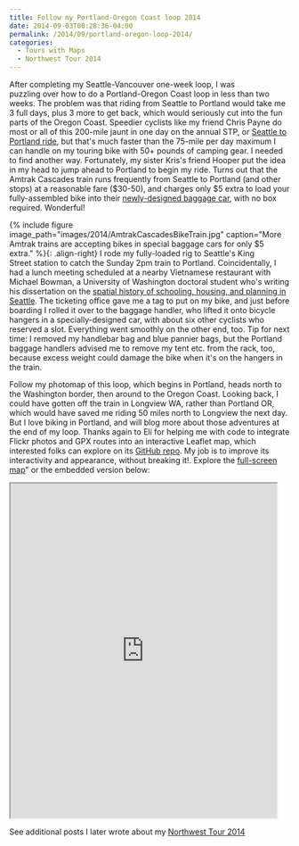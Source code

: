 ```yaml
---
title: Follow my Portland-Oregon Coast loop 2014
date: 2014-09-03T00:28:36-04:00
permalink: /2014/09/portland-oregon-loop-2014/
categories:
  - Tours with Maps
  - Northwest Tour 2014
---
```

After completing my Seattle-Vancouver one-week loop, I was puzzling over how to do a Portland-Oregon Coast loop in less than two weeks. The problem was that riding from Seattle to Portland would take me 3 full days, plus 3 more to get back, which would seriously cut into the fun parts of the Oregon Coast. Speedier cyclists like my friend Chris Payne do most or all of this 200-mile jaunt in one day on the annual STP, or [Seattle to Portland ride](http://www.cascade.org/STProute), but that's much faster than the 75-mile per day maximum I can handle on my touring bike with 50+ pounds of camping gear. I needed to find another way. Fortunately, my sister Kris's friend Hooper put the idea in my head to jump ahead to Portland to begin my ride. Turns out that the Amtrak Cascades train runs frequently from Seattle to Portland (and other stops) at a reasonable fare ($30-50), and charges only $5 extra to load your fully-assembled bike into their [newly-designed baggage car](http://blog.amtrak.com/2014/06/new-baggage-cars/), with no box required. Wonderful!

{% include figure image_path="images/2014/AmtrakCascadesBikeTrain.jpg" caption="More Amtrak trains are accepting bikes in special baggage cars for only $5 extra." %}{: .align-right} 
I rode my fully-loaded rig to Seattle's King Street station to catch the Sunday 2pm train to Portland. Coincidentally, I had a lunch meeting scheduled at a nearby Vietnamese restaurant with Michael Bowman, a University of Washington doctoral student who's writing his dissertation on the [spatial history of schooling, housing, and planning in Seattle](https://education.uw.edu/news/student-recieves-neaspencer-foundation-dissertation-fellowship). The ticketing office gave me a tag to put on my bike, and just before boarding I rolled it over to the baggage handler, who lifted it onto bicycle hangers in a specially-designed car, with about six other cyclists who reserved a slot. Everything went smoothly on the other end, too. Tip for next time: I removed my handlebar bag and blue pannier bags, but the Portland baggage handlers advised me to remove my tent etc. from the rack, too, because excess weight could damage the bike when it's on the hangers in the train.

Follow my photomap of this loop, which begins in Portland, heads north to the Washington border, then around to the Oregon Coast. Looking back, I could have gotten off the train in Longview WA, rather than Portland OR, which would have saved me riding 50 miles north to Longview the next day. But I love biking in Portland, and will blog more about those adventures at the end of my loop. Thanks again to Eli for helping me with code to integrate Flickr photos and GPX routes into an interactive Leaflet map, which interested folks can explore on its [GitHub repo](https://github.com/JackDougherty/bikemapcode). My job is to improve its interactivity and appearance, without breaking it!. Explore the [full-screen map](https://jackdougherty.github.io/bikemapcode/#8/45.300/-123.438)" or the embedded version below:

<iframe src="https://jackdougherty.github.io/bikemapcode/#8/45.300/-123.438" width="95%" height="600px"></iframe>

See additional posts I later wrote about my [Northwest Tour 2014](https://jackbikes.org/categories/#northwest-tour-2014)
